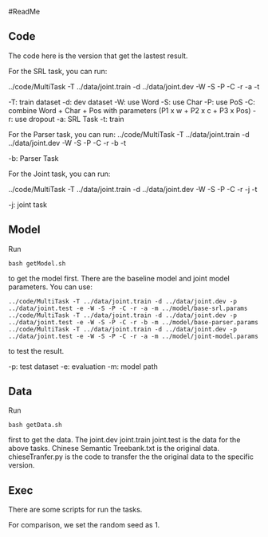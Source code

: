 #ReadMe
## Code
The code here is the version that get the lastest result.

For the SRL task, you can run:

../code/MultiTask -T ../data/joint.train -d ../data/joint.dev -W -S -P -C -r -a -t

-T: train dataset
-d: dev dataset
-W: use Word
-S: use Char
-P: use PoS
-C: combine Word + Char + Pos with parameters (P1 x w + P2 x c + P3 x Pos)
-r: use dropout
-a: SRL Task
-t: train

For the Parser task, you can run:
../code/MultiTask -T ../data/joint.train -d ../data/joint.dev -W -S -P -C -r -b -t

-b: Parser Task

For the Joint task, you can run:

../code/MultiTask -T ../data/joint.train -d ../data/joint.dev -W -S -P -C -r -j -t

-j: joint task

## Model
Run 
```
bash getModel.sh
```
to get the model first.
There are the baseline model and joint model parameters.
You can use:

```
../code/MultiTask -T ../data/joint.train -d ../data/joint.dev -p ../data/joint.test -e -W -S -P -C -r -a -m ../model/base-srl.params
../code/MultiTask -T ../data/joint.train -d ../data/joint.dev -p ../data/joint.test -e -W -S -P -C -r -b -m ../model/base-parser.params
../code/MultiTask -T ../data/joint.train -d ../data/joint.dev -p ../data/joint.test -e -W -S -P -C -r -a -m ../model/joint-model.params
```
to test the result.

-p: test dataset
-e: evaluation
-m: model path

## Data
Run 
```
bash getData.sh
```
first to get the data.
The joint.dev joint.train joint.test is the data for the above tasks.
Chinese Semantic Treebank.txt is the original data.
chieseTranfer.py is the code to transfer the the original data to the specific version.

## Exec
There are some scripts for run the tasks.

For comparison, we set the random seed as 1.


